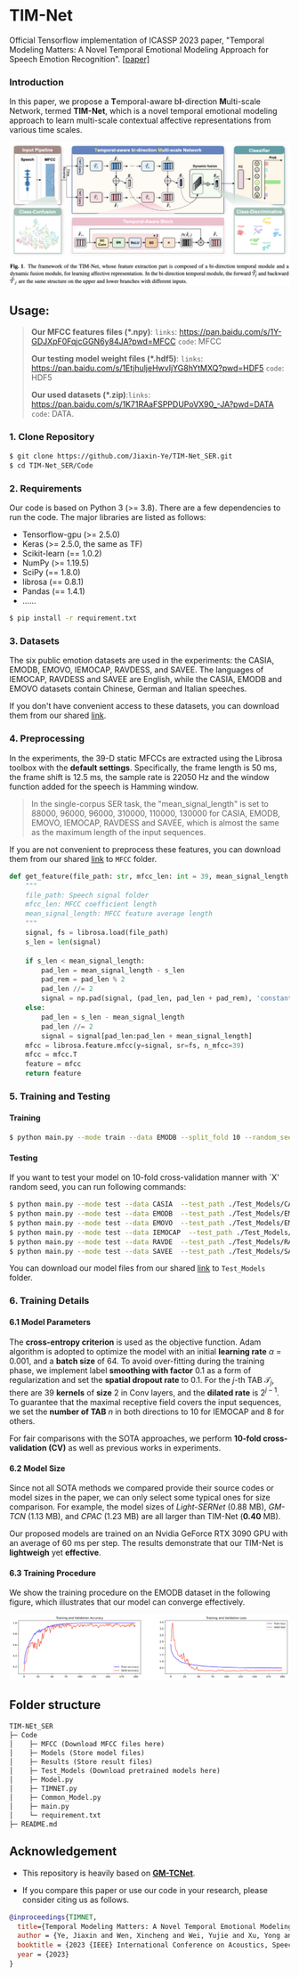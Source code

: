 # TIM-Net

Official Tensorflow implementation of ICASSP 2023 paper, "Temporal Modeling Matters: A Novel Temporal Emotional Modeling Approach for Speech Emotion Recognition". [[paper]](https://arxiv.org/abs/2211.08233) 

### Introduction

In this paper, we propose a **T**emporal-aware b**I**-direction **M**ulti-scale Network, termed **TIM-Net**, which is a novel temporal emotional modeling approach to learn multi-scale contextual affective representations from various time scales. 

![architecture](./Fig/architecture.png)

## Usage:

> **Our MFCC features files (*.npy)**: `links`: https://pan.baidu.com/s/1Y-GDJXpF0FqjcGGN6y84JA?pwd=MFCC `code`: MFCC 
>
>**Our testing model weight files (*.hdf5)**: `links`:  https://pan.baidu.com/s/1EtjhuljeHwvIjYG8hYtMXQ?pwd=HDF5 `code`: HDF5 
> 
> **Our used datasets (*.zip)**:`links`: https://pan.baidu.com/s/1K71RAaFSPPDUPoVX90_-JA?pwd=DATA `code`: DATA.

### 1. Clone Repository

```bash
$ git clone https://github.com/Jiaxin-Ye/TIM-Net_SER.git
$ cd TIM-Net_SER/Code
```

### 2. Requirements

Our code is based on Python 3 (>= 3.8). There are a few dependencies to run the code. The major libraries are listed as follows:

* Tensorflow-gpu (>= 2.5.0)
* Keras (>= 2.5.0, the same as TF)
* Scikit-learn (== 1.0.2)
* NumPy (>= 1.19.5)
* SciPy (== 1.8.0)
* librosa (== 0.8.1)
* Pandas (== 1.4.1)
* ......

```bash
$ pip install -r requirement.txt
```

### 3. Datasets

The six public emotion datasets are used in the experiments: the CASIA, EMODB, EMOVO, IEMOCAP, RAVDESS, and SAVEE. The languages of IEMOCAP, RAVDESS and SAVEE are English, while the CASIA, EMODB and EMOVO datasets contain Chinese, German and Italian speeches.

If you don't have convenient access to these datasets, you can download them from our shared  [link](https://pan.baidu.com/s/1K71RAaFSPPDUPoVX90_-JA?pwd=DATA ).

### 4. Preprocessing

In the experiments, the 39-D static MFCCs are extracted using the Librosa toolbox with the **default settings**. Specifically, the frame length is 50 ms, the frame shift is 12.5 ms, the sample rate is 22050 Hz and the window function added for the speech is Hamming window. 

> In the single-corpus SER task, the "mean_signal_length" is set to 88000, 96000, 96000, 310000, 110000, 130000 for CASIA, EMODB, EMOVO, IEMOCAP, RAVDESS and SAVEE, which is almost the same as the maximum length of the input sequences.

If you are not convenient  to preprocess these features, you can download them from our shared [link](https://pan.baidu.com/s/1Y-GDJXpF0FqjcGGN6y84JA?pwd=MFCC ) to `MFCC` folder.

```python
def get_feature(file_path: str, mfcc_len: int = 39, mean_signal_length: int = 100000):
  	"""
    file_path: Speech signal folder
    mfcc_len: MFCC coefficient length
    mean_signal_length: MFCC feature average length
  	"""
    signal, fs = librosa.load(file_path)
    s_len = len(signal)

    if s_len < mean_signal_length:
        pad_len = mean_signal_length - s_len
        pad_rem = pad_len % 2
        pad_len //= 2
        signal = np.pad(signal, (pad_len, pad_len + pad_rem), 'constant', constant_values = 0)
    else:
        pad_len = s_len - mean_signal_length
        pad_len //= 2
        signal = signal[pad_len:pad_len + mean_signal_length]
    mfcc = librosa.feature.mfcc(y=signal, sr=fs, n_mfcc=39)
    mfcc = mfcc.T
    feature = mfcc
    return feature
```

### 5. Training and Testing

#### Training

```bash
$ python main.py --mode train --data EMODB --split_fold 10 --random_seed 46 --epoch 300 --gpu 0
```

#### Testing

If you want to test your model on 10-fold cross-validation manner with `X' random seed, you can run following commands:

```bash
$ python main.py --mode test --data CASIA  --test_path ./Test_Models/CASIA_32 --split_fold 10 --random_seed 32
$ python main.py --mode test --data EMODB  --test_path ./Test_Models/EMODB_46 --split_fold 10 --random_seed 46
$ python main.py --mode test --data EMOVO  --test_path ./Test_Models/EMOVO_1 --split_fold 10 --random_seed 1
$ python main.py --mode test --data IEMOCAP  --test_path ./Test_Models/IEMOCAP_16 --split_fold 10 --random_seed 16
$ python main.py --mode test --data RAVDE  --test_path ./Test_Models/RAVDE_46 --split_fold 10 --random_seed 46
$ python main.py --mode test --data SAVEE  --test_path ./Test_Models/SAVEE_44 --split_fold 10 --random_seed 44
```

You can download our model files from our shared [link]( https://pan.baidu.com/s/1EtjhuljeHwvIjYG8hYtMXQ?pwd=HDF5) to `Test_Models` folder. 

### 6. Training Details

#### 6.1 Model Parameters

The **cross-entropy criterion** is used as the objective function. Adam algorithm is adopted to optimize the model with an initial **learning rate** $\alpha$ = $0.001$, and a **batch size** of 64. To avoid over-fitting during the training phase, we implement label **smoothing with factor** 0.1 as a form of regularization and set the **spatial dropout rate** to 0.1. For the $j$-th TAB $\mathcal{T}_j$, there are 39 **kernels** of **size** 2 in Conv layers, and the **dilated rate** is $2^{j-1}$. To guarantee that the maximal receptive field covers the input sequences, we set the **number of TAB** $n$ in both directions to 10 for IEMOCAP and 8 for others.

For fair comparisons with the SOTA approaches, we perform **10-fold cross-validation (CV)** as well as previous works in experiments. 

#### 6.2 Model Size

Since not all SOTA methods we compared provide their source codes or model sizes in the paper, we can only select some typical ones for size comparison. For example, the model sizes of *Light-SERNet* (0.88 MB), *GM-TCN* (1.13 MB), and *CPAC* (1.23 MB) are all larger than TIM-Net (**0.40** MB). 

Our proposed models are trained on an Nvidia GeForce RTX 3090 GPU with an average of 60 ms per step. The results demonstrate that our TIM-Net is **lightweigh** yet **effective**.

#### 6.3 Training Procedure

We show the training procedure on the EMODB dataset in the following figure, which illustrates that our model can converge effectively.

![architecture](./Fig/training.png)

## Folder structure

```
TIM-NEt_SER
├─ Code
│    ├─ MFCC (Download MFCC files here)
│    ├─ Models (Store model files)
│    ├─ Results (Store result files)
│    ├─ Test_Models (Download pretrained models here)
│    ├─ Model.py
│    ├─ TIMNET.py
│    ├─ Common_Model.py
│    ├─ main.py
│    └─ requirement.txt
├─ README.md
```

## Acknowledgement

- This repository is heavily based on **[GM-TCNet](https://github.com/Jiaxin-Ye/GM-TCNet)**.

- If you compare this paper or use our code in your research, please consider citing us as follows.
```bibtex
@inproceedings{TIMNET,
  title={Temporal Modeling Matters: A Novel Temporal Emotional Modeling Approach for Speech Emotion Recognition},
  author = {Ye, Jiaxin and Wen, Xincheng and Wei, Yujie and Xu, Yong and Liu, Kunhong and Shan, Hongming},
  booktitle = {2023 {IEEE} International Conference on Acoustics, Speech and Signal Processing ({ICASSP}), Rhodes Island, Greece, June 4-10, 2023},
  year = {2023}
}
```

